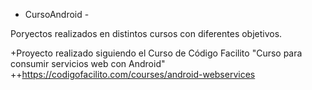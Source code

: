 - CursoAndroid - 

Poryectos realizados en distintos cursos con diferentes objetivos.

+Proyecto realizado siguiendo el Curso de Código Facilito "Curso para consumir servicios web con Android" 
++https://codigofacilito.com/courses/android-webservices
